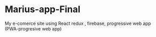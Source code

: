 # Marius-app-Final

My e-comerce site using React redux , firebase, progressive web app (PWA-progresive web app)
